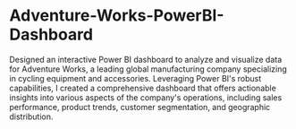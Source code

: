 # Adventure-Works-PowerBI-Dashboard
Designed an interactive Power BI dashboard to analyze and visualize data for Adventure Works, a leading global manufacturing company specializing in cycling equipment and accessories. Leveraging Power BI's robust capabilities, I created a comprehensive dashboard that offers actionable insights into various aspects of the company's operations, including sales performance, product trends, customer segmentation, and geographic distribution.


